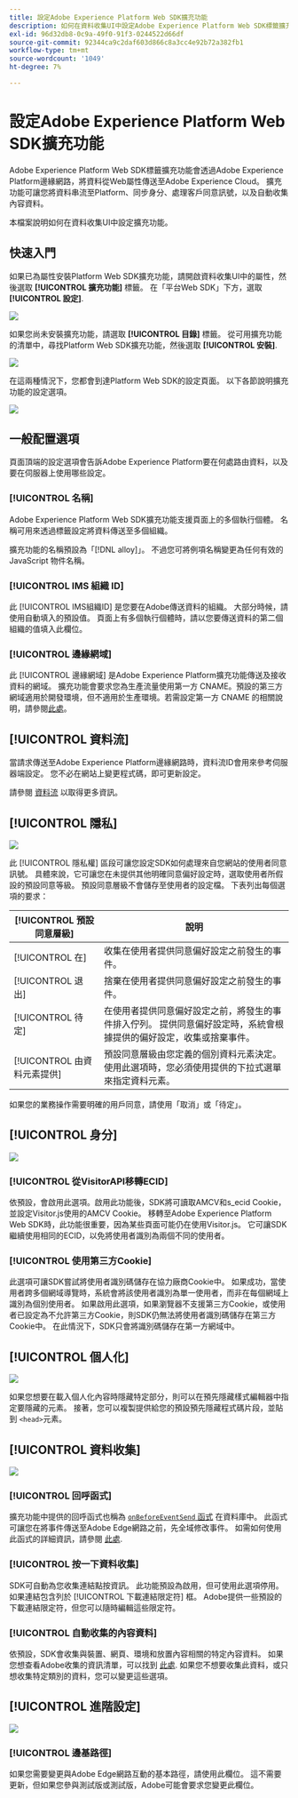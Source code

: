 ```yaml
---
title: 設定Adobe Experience Platform Web SDK擴充功能
description: 如何在資料收集UI中設定Adobe Experience Platform Web SDK標籤擴充功能。
exl-id: 96d32db8-0c9a-49f0-91f3-0244522d66df
source-git-commit: 92344ca9c2daf603d866c8a3cc4e92b72a382fb1
workflow-type: tm+mt
source-wordcount: '1049'
ht-degree: 7%

---
```


# 設定Adobe Experience Platform Web SDK擴充功能

Adobe Experience Platform Web SDK標籤擴充功能會透過Adobe Experience Platform邊緣網路，將資料從Web屬性傳送至Adobe Experience Cloud。 擴充功能可讓您將資料串流至Platform、同步身分、處理客戶同意訊號，以及自動收集內容資料。

本檔案說明如何在資料收集UI中設定擴充功能。

## 快速入門

如果已為屬性安裝Platform Web SDK擴充功能，請開啟資料收集UI中的屬性，然後選取 **[!UICONTROL 擴充功能]** 標籤。 在「平台Web SDK」下方，選取 **[!UICONTROL 設定]**.

![](../images/extension/overview/configure.png)

如果您尚未安裝擴充功能，請選取 **[!UICONTROL 目錄]** 標籤。 從可用擴充功能的清單中，尋找Platform Web SDK擴充功能，然後選取 **[!UICONTROL 安裝]**.

![](../images/extension/overview/install.png)

在這兩種情況下，您都會到達Platform Web SDK的設定頁面。 以下各節說明擴充功能的設定選項。

![](../images/extension/overview/config-screen.png)

## 一般配置選項

頁面頂端的設定選項會告訴Adobe Experience Platform要在何處路由資料，以及要在伺服器上使用哪些設定。

### [!UICONTROL 名稱]

Adobe Experience Platform Web SDK擴充功能支援頁面上的多個執行個體。 名稱可用來透過標籤設定將資料傳送至多個組織。

擴充功能的名稱預設為「[!DNL alloy]」。 不過您可將例項名稱變更為任何有效的 JavaScript 物件名稱。

### **[!UICONTROL IMS 組織 ID]**

此 [!UICONTROL IMS組織ID] 是您要在Adobe傳送資料的組織。 大部分時候，請使用自動填入的預設值。 頁面上有多個執行個體時，請以您要傳送資料的第二個組織的值填入此欄位。

### **[!UICONTROL 邊緣網域]**

此 [!UICONTROL 邊緣網域] 是Adobe Experience Platform擴充功能傳送及接收資料的網域。 擴充功能會要求您為生產流量使用第一方 CNAME。預設的第三方網域適用於開發環境，但不適用於生產環境。若需設定第一方 CNAME 的相關說明，請參閱[此處](https://experienceleague.adobe.com/docs/core-services/interface/ec-cookies/cookies-first-party.html?lang=zh-Hant)。

## [!UICONTROL 資料流]

當請求傳送至Adobe Experience Platform邊緣網路時，資料流ID會用來參考伺服器端設定。 您不必在網站上變更程式碼，即可更新設定。

請參閱 [資料流](../fundamentals/datastreams.md) 以取得更多資訊。


## [!UICONTROL 隱私]

![](../images/extension/overview/privacy.png)

此 [!UICONTROL 隱私權] 區段可讓您設定SDK如何處理來自您網站的使用者同意訊號。 具體來說，它可讓您在未提供其他明確同意偏好設定時，選取使用者所假設的預設同意等級。 預設同意層級不會儲存至使用者的設定檔。 下表列出每個選項的要求：

| [!UICONTROL 預設同意層級] | 說明 |
| --- | --- |
| [!UICONTROL 在] | 收集在使用者提供同意偏好設定之前發生的事件。 |
| [!UICONTROL 退出] | 捨棄在使用者提供同意偏好設定之前發生的事件。 |
| [!UICONTROL 待定] | 在使用者提供同意偏好設定之前，將發生的事件排入佇列。 提供同意偏好設定時，系統會根據提供的偏好設定，收集或捨棄事件。 |
| [!UICONTROL 由資料元素提供] | 預設同意層級由您定義的個別資料元素決定。 使用此選項時，您必須使用提供的下拉式選單來指定資料元素。 |

如果您的業務操作需要明確的用戶同意，請使用「取消」或「待定」。

## [!UICONTROL 身分]

![](../images/extension/overview/identity.png)

### [!UICONTROL 從VisitorAPI移轉ECID]

依預設，會啟用此選項。啟用此功能後，SDK將可讀取AMCV和s_ecid Cookie，並設定Visitor.js使用的AMCV Cookie。 移轉至Adobe Experience Platform Web SDK時，此功能很重要，因為某些頁面可能仍在使用Visitor.js。 它可讓SDK繼續使用相同的ECID，以免將使用者識別為兩個不同的使用者。

### [!UICONTROL 使用第三方Cookie]

此選項可讓SDK嘗試將使用者識別碼儲存在協力廠商Cookie中。 如果成功，當使用者跨多個網域導覽時，系統會將該使用者識別為單一使用者，而非在每個網域上識別為個別使用者。 如果啟用此選項，如果瀏覽器不支援第三方Cookie，或使用者已設定為不允許第三方Cookie，則SDK仍無法將使用者識別碼儲存在第三方Cookie中。 在此情況下，SDK只會將識別碼儲存在第一方網域中。

## [!UICONTROL 個人化]

![](../images/extension/overview/personalization.png)

如果您想要在載入個人化內容時隱藏特定部分，則可以在預先隱藏樣式編輯器中指定要隱藏的元素。 接著，您可以複製提供給您的預設預先隱藏程式碼片段，並貼到 `<head>`元素。

## [!UICONTROL 資料收集]

![](../images/extension/overview/data-collection.png)

### [!UICONTROL 回呼函式]

擴充功能中提供的回呼函式也稱為 [`onBeforeEventSend` 函式](https://experienceleague.adobe.com/docs/experience-platform/edge/fundamentals/configuring-the-sdk.html?lang=en) 在資料庫中。 此函式可讓您在將事件傳送至Adobe Edge網路之前，先全域修改事件。 如需如何使用此函式的詳細資訊，請參閱 [此處](https://experienceleague.adobe.com/docs/experience-platform/edge/fundamentals/tracking-events.html?lang=en#modifying-events-globally).

### [!UICONTROL 按一下資料收集]

SDK可自動為您收集連結點按資訊。 此功能預設為啟用，但可使用此選項停用。 如果連結包含列於 [!UICONTROL 下載連結限定符] 框。 Adobe提供一些預設的下載連結限定符，但您可以隨時編輯這些限定符。

### [!UICONTROL 自動收集的內容資料]

依預設，SDK會收集與裝置、網頁、環境和放置內容相關的特定內容資料。 如果您想查看Adobe收集的資訊清單，可以找到 [此處](https://experienceleague.adobe.com/docs/experience-platform/edge/data-collection/automatic-information.html?lang=en). 如果您不想要收集此資料，或只想收集特定類別的資料，您可以變更這些選項。

## [!UICONTROL 進階設定]

![](../images/extension/overview/advanced-settings.png)

### [!UICONTROL 邊基路徑]

如果您需要變更與Adobe Edge網路互動的基本路徑，請使用此欄位。 這不需要更新，但如果您參與測試版或測試版，Adobe可能會要求您變更此欄位。
